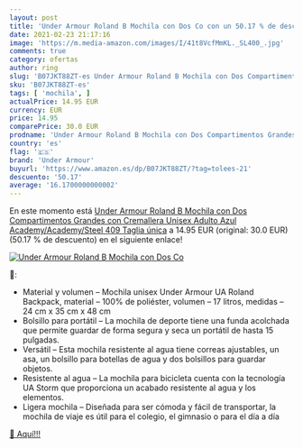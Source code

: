 ```yaml
---
layout: post
title: 'Under Armour Roland B Mochila con Dos Co con un 50.17 % de descuento'
date: 2021-02-23 21:17:16
image: 'https://m.media-amazon.com/images/I/41t8VcfMmKL._SL400_.jpg'
comments: true
category: ofertas
author: ring
slug: 'B07JKT88ZT-es Under Armour Roland B Mochila con Dos Compartimentos...'
sku: 'B07JKT88ZT-es'
tags: [ 'mochila', ]
actualPrice: 14.95 EUR
currency: EUR
price: 14.95
comparePrice: 30.0 EUR
prodname: 'Under Armour Roland B Mochila con Dos Compartimentos Grandes con Cremallera  Unisex Adulto  Azul  Academy/Academy/Steel  409   Taglia única'
country: 'es'
flag: '🇪🇸'
brand: 'Under Armour'
buyurl: 'https://www.amazon.es/dp/B07JKT88ZT/?tag=tolees-21'
descuento: '50.17'
average: '16.1700000000002'
---
```


En este momento está [Under Armour Roland B Mochila con Dos Compartimentos Grandes con Cremallera  Unisex Adulto  Azul  Academy/Academy/Steel  409   Taglia única](https://www.amazon.es/dp/B07JKT88ZT/?tag=tolees-21) a 14.95 EUR (original: 30.0 EUR) (50.17 %  de descuento) en el siguiente enlace!

[![Under Armour Roland B Mochila con Dos Co](https://m.media-amazon.com/images/I/41t8VcfMmKL._SL400_.jpg)](https://www.amazon.es/dp/B07JKT88ZT/?tag=tolees-21)

🔎:

- Material y volumen – Mochila unisex Under Armour UA Roland Backpack, material – 100% de poliéster, volumen – 17 litros, medidas – 24 cm x 35 cm x 48 cm
- Bolsillo para portátil – La mochila de deporte tiene una funda acolchada que permite guardar de forma segura y seca un portátil de hasta 15 pulgadas.
- Versátil – Esta mochila resistente al agua tiene correas ajustables, un asa, un bolsillo para botellas de agua y dos bolsillos para guardar objetos.
- Resistente al agua – La mochila para bicicleta cuenta con la tecnología UA Storm que proporciona un acabado resistente al agua y los elementos.
- Ligera mochila – Diseñada para ser cómoda y fácil de transportar, la mochila de viaje es útil para el colegio, el gimnasio o para el día a día

[🛒 Aquí!!!](https://www.amazon.es/dp/B07JKT88ZT/?tag=tolees-21)
